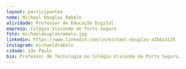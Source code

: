 ```yaml
---
layout: participantes
nome: Michael Douglas Rabelo
atividade: Professor de Educação Digital
empresa: Colégio Visconde de Porto Seguro
foto: michaeldouglasrabelo.jpg
linkedin: https://www.linkedin.com/in/michael-douglas-a2b8a3125
instagram: michaeldrabelo
cidade: São Paulo
bio: Professor de Tecnologia no Colégio Visconde de Porto Seguro.
---
```


